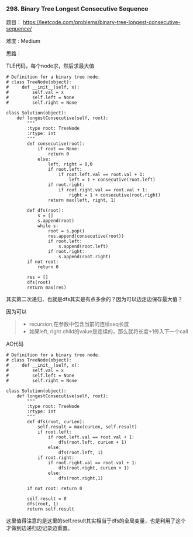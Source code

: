 ### 298. Binary Tree Longest Consecutive Sequence





题目： 
https://leetcode.com/problems/binary-tree-longest-consecutive-sequence/



难度 : Medium



思路：



TLE代码，每个node求，然后求最大值

```
# Definition for a binary tree node.
# class TreeNode(object):
#     def __init__(self, x):
#         self.val = x
#         self.left = None
#         self.right = None

class Solution(object):
    def longestConsecutive(self, root):
        """
        :type root: TreeNode
        :rtype: int
        """
        def consecutive(root):
        	if root == None:
        		return 0
        	else:
        		left, right = 0,0
        		if root.left:
        			if root.left.val == root.val + 1:
        				left = 1 + consecutive(root.left)
        		if root.right:
        			if root.right.val == root.val + 1:
        				right = 1 + consecutive(root.right)
        		return max(left, right, 1)

        def dfs(root):
        	s = []
        	s.append(root)
        	while s:
        		root = s.pop()
        		res.append(consecutive(root))
        		if root.left:
        			s.append(root.left)
        		if root.right:
        			s.append(root.right)
        if not root:
        	return 0

        res = []
        dfs(root)
        return max(res)

```





其实第二次递归，也就是dfs其实是有点多余的？因为可以边走边保存最大值？

因为可以

> - recursion,在参数中包含当前的连续seq长度
> - 如果left, right child的value是连续的，那么就将长度+1传入下一个call





AC代码

```
# Definition for a binary tree node.
# class TreeNode(object):
#     def __init__(self, x):
#         self.val = x
#         self.left = None
#         self.right = None

class Solution(object):
    def longestConsecutive(self, root):
        """
        :type root: TreeNode
        :rtype: int
        """
        def dfs(root, curLen):
            self.result = max(curLen, self.result)
            if root.left:
                if root.left.val == root.val + 1:
                    dfs(root.left, curLen + 1)
                else:
                    dfs(root.left, 1)
            if root.right:
                if root.right.val == root.val + 1:
                    dfs(root.right, curLen + 1)
                else:
                    dfs(root.right,1)
                    
        if not root: return 0

        self.result = 0
        dfs(root, 1)
        return self.result

```



这里值得注意的是这里的self.result其实相当于dfs的全局变量，也是利用了这个才做到边递归边记录边重置。

